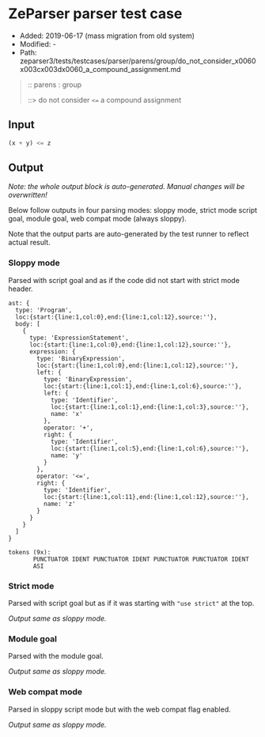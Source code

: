 # ZeParser parser test case

- Added: 2019-06-17 (mass migration from old system)
- Modified: -
- Path: zeparser3/tests/testcases/parser/parens/group/do_not_consider_x0060x003cx003dx0060_a_compound_assignment.md

> :: parens : group
>
> ::> do not consider `<=` a compound assignment

## Input

`````js
(x + y) <= z
`````

## Output

_Note: the whole output block is auto-generated. Manual changes will be overwritten!_

Below follow outputs in four parsing modes: sloppy mode, strict mode script goal, module goal, web compat mode (always sloppy).

Note that the output parts are auto-generated by the test runner to reflect actual result.

### Sloppy mode

Parsed with script goal and as if the code did not start with strict mode header.

`````
ast: {
  type: 'Program',
  loc:{start:{line:1,col:0},end:{line:1,col:12},source:''},
  body: [
    {
      type: 'ExpressionStatement',
      loc:{start:{line:1,col:0},end:{line:1,col:12},source:''},
      expression: {
        type: 'BinaryExpression',
        loc:{start:{line:1,col:0},end:{line:1,col:12},source:''},
        left: {
          type: 'BinaryExpression',
          loc:{start:{line:1,col:1},end:{line:1,col:6},source:''},
          left: {
            type: 'Identifier',
            loc:{start:{line:1,col:1},end:{line:1,col:3},source:''},
            name: 'x'
          },
          operator: '+',
          right: {
            type: 'Identifier',
            loc:{start:{line:1,col:5},end:{line:1,col:6},source:''},
            name: 'y'
          }
        },
        operator: '<=',
        right: {
          type: 'Identifier',
          loc:{start:{line:1,col:11},end:{line:1,col:12},source:''},
          name: 'z'
        }
      }
    }
  ]
}

tokens (9x):
       PUNCTUATOR IDENT PUNCTUATOR IDENT PUNCTUATOR PUNCTUATOR IDENT
       ASI
`````

### Strict mode

Parsed with script goal but as if it was starting with `"use strict"` at the top.

_Output same as sloppy mode._

### Module goal

Parsed with the module goal.

_Output same as sloppy mode._

### Web compat mode

Parsed in sloppy script mode but with the web compat flag enabled.

_Output same as sloppy mode._
